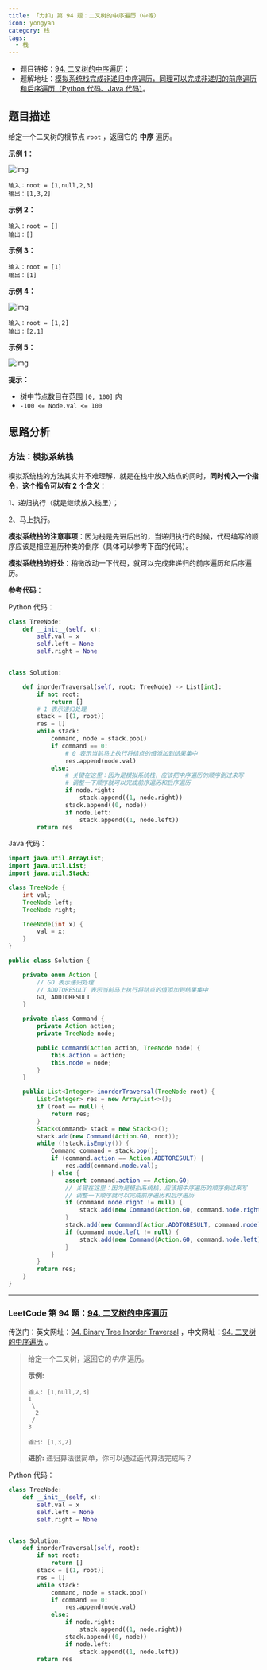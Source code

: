 ```yaml
---
title: 「力扣」第 94 题：二叉树的中序遍历（中等）
icon: yongyan
category: 栈
tags:
  - 栈
---
```


+ 题目链接：[94. 二叉树的中序遍历](https://leetcode-cn.com/problems/binary-tree-inorder-traversal/)；
+ 题解地址：[模拟系统栈完成非递归中序遍历，同理可以完成非递归的前序遍历和后序遍历（Python 代码、Java 代码）](https://leetcode-cn.com/problems/binary-tree-inorder-traversal/solution/mo-ni-xi-tong-zhan-wan-cheng-fei-di-gui-zhong-xu-b/)。


## 题目描述

给定一个二叉树的根节点 `root` ，返回它的 **中序** 遍历。

**示例 1：**

![img](https://assets.leetcode.com/uploads/2020/09/15/inorder_1.jpg)

```
输入：root = [1,null,2,3]
输出：[1,3,2]
```

**示例 2：**

```
输入：root = []
输出：[]
```

**示例 3：**

```
输入：root = [1]
输出：[1]
```

**示例 4：**

![img](https://assets.leetcode.com/uploads/2020/09/15/inorder_5.jpg)

```
输入：root = [1,2]
输出：[2,1]
```



**示例 5：**

![img](https://assets.leetcode.com/uploads/2020/09/15/inorder_4.jpg)

**提示：**

- 树中节点数目在范围 `[0, 100]` 内
- `-100 <= Node.val <= 100`

## 思路分析

### 方法：模拟系统栈

模拟系统栈的方法其实并不难理解，就是在栈中放入结点的同时，**同时传入一个指令，这个指令可以有 2 个含义**：

1、递归执行（就是继续放入栈里）；

2、马上执行。

**模拟系统栈的注意事项**：因为栈是先进后出的，当递归执行的时候，代码编写的顺序应该是相应遍历种类的倒序（具体可以参考下面的代码）。

**模拟系统栈的好处**：稍微改动一下代码，就可以完成非递归的前序遍历和后序遍历。

**参考代码**：

Python 代码：

```Python []
class TreeNode:
    def __init__(self, x):
        self.val = x
        self.left = None
        self.right = None


class Solution:

    def inorderTraversal(self, root: TreeNode) -> List[int]:
        if not root:
            return []
        # 1 表示递归处理
        stack = [(1, root)]
        res = []
        while stack:
            command, node = stack.pop()
            if command == 0:
                # 0 表示当前马上执行将结点的值添加到结果集中
                res.append(node.val)
            else:
                # 关键在这里：因为是模拟系统栈，应该把中序遍历的顺序倒过来写
                # 调整一下顺序就可以完成前序遍历和后序遍历
                if node.right:
                    stack.append((1, node.right))
                stack.append((0, node))
                if node.left:
                    stack.append((1, node.left))
        return res
```

Java 代码：

```Java []
import java.util.ArrayList;
import java.util.List;
import java.util.Stack;

class TreeNode {
    int val;
    TreeNode left;
    TreeNode right;

    TreeNode(int x) {
        val = x;
    }
}

public class Solution {

    private enum Action {
        // GO 表示递归处理
        // ADDTORESULT 表示当前马上执行将结点的值添加到结果集中
        GO, ADDTORESULT
    }

    private class Command {
        private Action action;
        private TreeNode node;

        public Command(Action action, TreeNode node) {
            this.action = action;
            this.node = node;
        }
    }

    public List<Integer> inorderTraversal(TreeNode root) {
        List<Integer> res = new ArrayList<>();
        if (root == null) {
            return res;
        }
        Stack<Command> stack = new Stack<>();
        stack.add(new Command(Action.GO, root));
        while (!stack.isEmpty()) {
            Command command = stack.pop();
            if (command.action == Action.ADDTORESULT) {
                res.add(command.node.val);
            } else {
                assert command.action == Action.GO;
                // 关键在这里：因为是模拟系统栈，应该把中序遍历的顺序倒过来写
                // 调整一下顺序就可以完成前序遍历和后序遍历
                if (command.node.right != null) {
                    stack.add(new Command(Action.GO, command.node.right));
                }
                stack.add(new Command(Action.ADDTORESULT, command.node));
                if (command.node.left != null) {
                    stack.add(new Command(Action.GO, command.node.left));
                }
            }
        }
        return res;
    }
}
```



---

### LeetCode 第 94 题：[94. 二叉树的中序遍历](https://leetcode-cn.com/problems/binary-tree-inorder-traversal/)

传送门：英文网址：[94. Binary Tree Inorder Traversal](https://leetcode.com/problems/binary-tree-inorder-traversal/description/) ，中文网址：[94. 二叉树的中序遍历](https://leetcode-cn.com/problems/binary-tree-inorder-traversal/description/) 。

> 给定一个二叉树，返回它的*中序* 遍历。
>
> **示例:**
>
> ```
> 输入: [1,null,2,3]
> 1
>  \
>   2
>  /
> 3
> 
> 输出: [1,3,2]
> ```
>
> **进阶:** 递归算法很简单，你可以通过迭代算法完成吗？

Python 代码：

```python
class TreeNode:
    def __init__(self, x):
        self.val = x
        self.left = None
        self.right = None


class Solution:
    def inorderTraversal(self, root):
        if not root:
            return []
        stack = [(1, root)]
        res = []
        while stack:
            command, node = stack.pop()
            if command == 0:
                res.append(node.val)
            else:
                if node.right:
                    stack.append((1, node.right))
                stack.append((0, node))
                if node.left:
                    stack.append((1, node.left))
        return res
```

